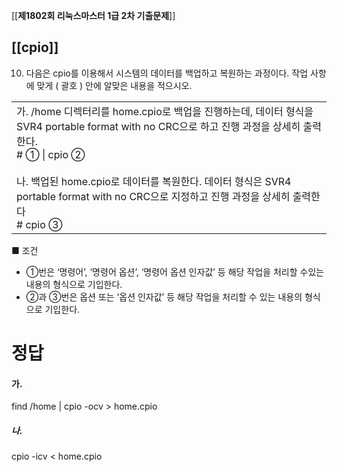 [[__제1802회 리눅스마스터 1급 2차 기출문제__]]
## [[cpio]]

10. 다음은 cpio를 이용해서 시스템의 데이터를 백업하고 복원하는 과정이다. 작업 사항에 맞게 ( 괄호 ) 안에 알맞은 내용을 적으시오.

|   |
|---|
|가. /home 디렉터리를 home.cpio로 백업을 진행하는데, 데이터 형식을 SVR4 portable format with no CRC으로 하고 진행 과정을 상세히 출력한다.  <br># ① \| cpio ②   <br>  <br>나. 백업된 home.cpio로 데이터를 복원한다. 데이터 형식은 SVR4 portable format with no CRC으로 지정하고 진행 과정을 상세히 출력한다  <br># cpio ③|

■ 조건  
- ①번은 ‘명령어’, ‘명령어 옵션’, ‘명령어 옵션 인자값’ 등 해당 작업을 처리할 수있는내용의 형식으로 기입한다.  
- ②과 ③번은 옵션 또는 ‘옵션 인자값’ 등 해당 작업을 처리할 수 있는 내용의 형식으로 기입한다.  


# 정답
#### 가.
find /home | cpio -ocv > home.cpio
##### 나.
cpio -icv < home.cpio

